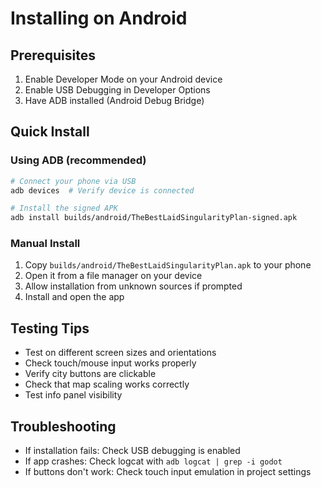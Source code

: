 # Installing on Android

## Prerequisites
1. Enable Developer Mode on your Android device
2. Enable USB Debugging in Developer Options
3. Have ADB installed (Android Debug Bridge)

## Quick Install

### Using ADB (recommended)
```bash
# Connect your phone via USB
adb devices  # Verify device is connected

# Install the signed APK
adb install builds/android/TheBestLaidSingularityPlan-signed.apk
```

### Manual Install
1. Copy `builds/android/TheBestLaidSingularityPlan.apk` to your phone
2. Open it from a file manager on your device
3. Allow installation from unknown sources if prompted
4. Install and open the app

## Testing Tips
- Test on different screen sizes and orientations
- Check touch/mouse input works properly
- Verify city buttons are clickable
- Check that map scaling works correctly
- Test info panel visibility

## Troubleshooting
- If installation fails: Check USB debugging is enabled
- If app crashes: Check logcat with `adb logcat | grep -i godot`
- If buttons don't work: Check touch input emulation in project settings
